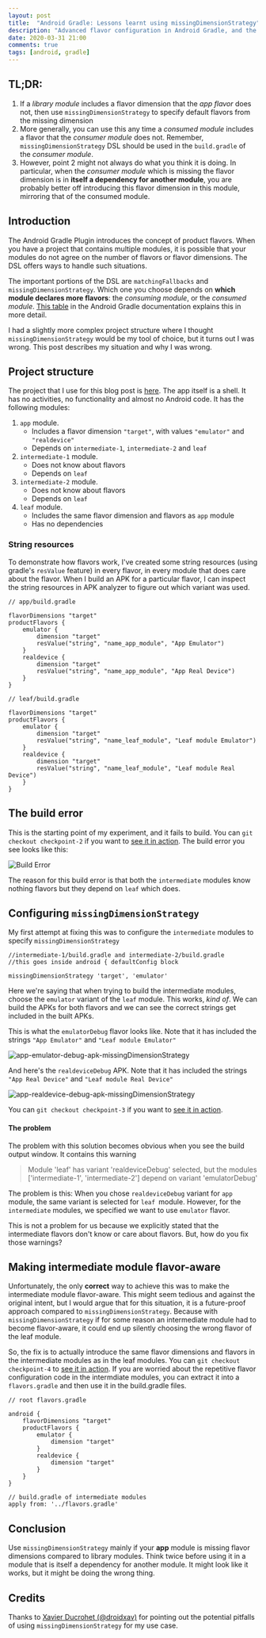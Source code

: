 ```yaml
---
layout: post
title:  "Android Gradle: Lessons learnt using missingDimensionStrategy"
description: "Advanced flavor configuration in Android Gradle, and the missingDimensionStrategy DSL"
date: 2020-03-31 21:00
comments: true
tags: [android, gradle]
---
```


## TL;DR:

  1. If a _library module_ includes a flavor dimension that the _app flavor_ does not, then use `missingDimensionStrategy` to specify default flavors from the missing dimension
  2. More generally, you can use this any time a _consumed module_ includes a flavor that the _consumer module_ does not. Remember, `missingDimensionStrategy` DSL should be used in the `build.gradle` of the _consumer module_.
  3. However, point 2 might not always do what you think it is doing. In particular, when the _consumer module_ which is missing the flavor dimension is in **itself a dependency for another module**, you are probably better off introducing this flavor dimension in this module, mirroring that of the consumed module.

## Introduction

The Android Gradle Plugin introduces the concept of product flavors. When you have a project that contains multiple modules, it is possible that your modules do not agree on the number of flavors or flavor dimensions. The DSL offers ways to handle such situations.

The important portions of the DSL are `matchingFallbacks` and `missingDimensionStrategy`. Which one you choose depends on **which module declares more flavors**: the _consuming module_, or the _consumed module_. [This table](https://developer.android.com/studio/build/dependencies#resolve_matching_errors) in the Android Gradle documentation explains this in more detail.

I had a slightly more complex project structure where I thought `missingDimensionStrategy` would be my tool of choice, but it turns out I was wrong. This post describes my situation and why I was wrong.

## Project structure

The project that I use for this blog post is [here](https://github.com/curioustechizen/android-gradle-missing-flavors-demo). The app itself is a shell. It has no activities, no functionality and almost no Android code. It has the following modules:

  1. `app` module. 
      - Includes a flavor dimension `"target"`, with values `"emulator"` and `"realdevice"`
      - Depends on `intermediate-1`, `intermediate-2` and `leaf`
  2. `intermediate-1` module. 
      - Does not know about flavors
      - Depends on `leaf`
  3. `intermediate-2` module. 
      - Does not know about flavors
      - Depends on `leaf`
  4. `leaf` module. 
      - Includes the same flavor dimension and flavors as `app` module
      - Has no dependencies


### String resources

To demonstrate how flavors work, I've created some string resources (using gradle's `resValue` feature) in every flavor, in every module that does care about the flavor. When I build an APK for a particular flavor, I can inspect the string resources in APK analyzer to figure out which variant was used.

```
// app/build.gradle

flavorDimensions "target"
productFlavors {
    emulator {
        dimension "target"
        resValue("string", "name_app_module", "App Emulator")
    }
    realdevice {
        dimension "target"
        resValue("string", "name_app_module", "App Real Device")
    }
}

// leaf/build.gradle

flavorDimensions "target"
productFlavors {
    emulator {
        dimension "target"
        resValue("string", "name_leaf_module", "Leaf module Emulator")
    }
    realdevice {
        dimension "target"
        resValue("string", "name_leaf_module", "Leaf module Real Device")
    }
}
```

## The build error

This is the starting point of my experiment, and it fails to build. You can `git checkout checkpoint-2` if you want to [see it in action](https://github.com/curioustechizen/android-gradle-missing-flavors-demo/tree/checkpoint-2). The build error you see looks like this:

![Build Error](/blog/assets/img/build_error.png)

The reason for this build error is that both the `intermediate` modules know nothing flavors but they depend on `leaf` which does.

## Configuring `missingDimensionStrategy`

My first attempt at fixing this was to configure the `intermediate` modules to specify `missingDimensionStrategy`

```
//intermediate-1/build.gradle and intermediate-2/build.gradle
//this goes inside android { defaultConfig block

missingDimensionStrategy 'target', 'emulator'
```

Here we're saying that when trying to build the intermediate modules, choose the `emulator` variant of the `leaf` module. This works, _kind of_. We can build the APKs for both flavors and we can see the correct strings get included in the built APKs.

This is what the `emulatorDebug` flavor looks like. Note that it has included the strings `"App Emulator"` and `"Leaf module Emulator"`

![app-emulator-debug-apk-missingDimensionStrategy](/blog/assets/img/app-emulator-debug-apk-missing-dimension-strategy.png)

And here's the `realdeviceDebug` APK. Note that it has included the strings `"App Real Device"` and `"Leaf module Real Device"`

![app-realdevice-debug-apk-missingDimensionStrategy](/blog/assets/img/app-realdevice-debug-apk-missing-dimension-strategy.png)

You can `git checkout checkpoint-3` if you want to [see it in action](https://github.com/curioustechizen/android-gradle-missing-flavors-demo/tree/checkpoint-3).

#### The problem

The problem with this solution becomes obvious when you see the build output window. It contains this warning

> Module 'leaf' has variant 'realdeviceDebug' selected, but the modules ['intermediate-1', 'intermediate-2'] depend on variant 'emulatorDebug'

The problem is this: When you chose `realdeviceDebug` variant for `app` module, the same variant is selected for `leaf `module. However, for the `intermediate` modules, we specified we want to use `emulator` flavor.

This is not a problem for us because we explicitly stated that the intermediate flavors don't know or care about flavors. But, how do you fix those warnings?

## Making intermediate module flavor-aware

Unfortunately, the only **correct** way to achieve this was to make the intermediate module flavor-aware. This might seem tedious and against the original intent, but I would argue that for this situation, it is a future-proof approach compared to `missingDimensionStrategy`. Because with `missingDimensionStrategy` if for some reason an intermediate module had to become flavor-aware, it could end up silently choosing the wrong flavor of the leaf module.

So, the fix is to actually introduce the same flavor dimensions and flavors in the intermediate modules as in the leaf modules. You can `git checkout checkpoint-4` to [see it in action](https://github.com/curioustechizen/android-gradle-missing-flavors-demo/tree/checkpoint-4). If you are worried about the repetitive flavor configuration code in the intermdiate modules, you can extract it into a `flavors.gradle` and then use it in the build.gradle files.

```
// root flavors.gradle

android {
    flavorDimensions "target"
    productFlavors {
        emulator {
            dimension "target"
        }
        realdevice {
            dimension "target"
        }
    }
}

// build.gradle of intermediate modules
apply from: '../flavors.gradle'
```

## Conclusion

Use `missingDimensionStrategy` mainly if your **app** module is missing flavor dimensions compared to library modules. Think twice before using it in a module that is itself a dependency for another module. It might look like it works, but it might be doing the wrong thing.

## Credits

Thanks to [Xavier Ducrohet (@droidxav)](https://twitter.com/droidxav) for pointing out the potential pitfalls of using `missingDimensionStrategy` for my use case.